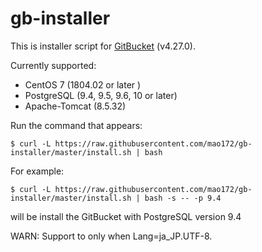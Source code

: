 # gb-installer

This is installer script for [GitBucket](https://github.com/gitbucket/gitbucket) (v4.27.0).

Currently supported:

- CentOS 7 (1804.02 or later )
- PostgreSQL (9.4, 9.5, 9.6, 10 or later)
- Apache-Tomcat (8.5.32)

Run the command that appears:

```
$ curl -L https://raw.githubusercontent.com/mao172/gb-installer/master/install.sh | bash
```

For example:
```
$ curl -L https://raw.githubusercontent.com/mao172/gb-installer/master/install.sh | bash -s -- -p 9.4 
```
will be install the GitBucket with PostgreSQL version 9.4 

WARN: Support to only when Lang=ja_JP.UTF-8.

